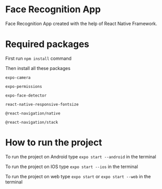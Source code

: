 # Face Recognition App
Face Recognition App created with the help of React Native Framework.

# Required packages
First run `npm install` command

Then install all these packages

`expo-camera`

`expo-permissions`

`expo-face-detector`

`react-native-responsive-fontsize`

`@react-navigation/native`

`@react-navigation/stack`

# How to run the project
To run the project on Android type `expo start --android` in the terminal

To run the project on IOS type `expo start --ios` in the terminal

To run the project on web type `expo start` or `expo start --web` in the terminal
